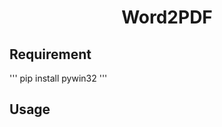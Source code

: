 <div align="center">
  <h1>Word2PDF</h1>
</div>


## Requirement
'''
pip install pywin32
'''
## Usage
